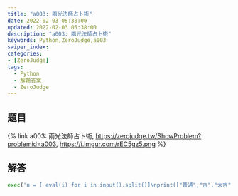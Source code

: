 ```yaml
---
title: "a003: 兩光法師占卜術"
date: 2022-02-03 05:38:00
updated: 2022-02-03 05:38:00
description: "a003: 兩光法師占卜術"
keywords: Python,ZeroJudge,a003
swiper_index:
categories:
- [ZeroJudge]
tags:
  - Python
  - 解題答案
  - ZeroJudge
---
```


## 題目
{% link a003: 兩光法師占卜術, https://zerojudge.tw/ShowProblem?problemid=a003, https://i.imgur.com/rEC5gz5.png %}

## 解答
```python
exec('n = [ eval(i) for i in input().split()]\nprint(["普通","吉","大吉"][(n[0]*2+n[1])%3])')
```
